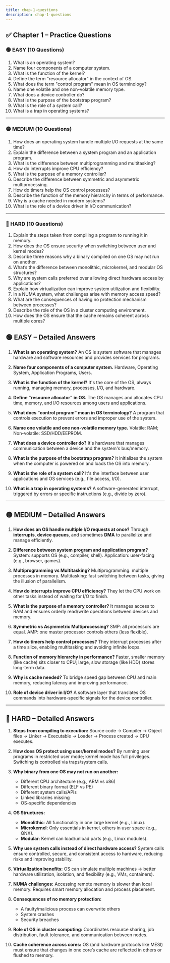 ```yaml
---
title: chap-1-questions
description: chap-1-questions
---
```


## ✅ Chapter 1 – Practice Questions

### 🟢 EASY (10 Questions)

1. What is an operating system?
2. Name four components of a computer system.
3. What is the function of the kernel?
4. Define the term "resource allocator" in the context of OS.
5. What does the term "control program" mean in OS terminology?
6. Name one volatile and one non-volatile memory type.
7. What does a device controller do?
8. What is the purpose of the bootstrap program?
9. What is the role of a system call?
10. What is a trap in operating systems?

---

### 🟡 MEDIUM (10 Questions)

1. How does an operating system handle multiple I/O requests at the same time?
2. Explain the difference between a system program and an application program.
3. What is the difference between multiprogramming and multitasking?
4. How do interrupts improve CPU efficiency?
5. What is the purpose of a memory controller?
6. Describe the difference between symmetric and asymmetric multiprocessing.
7. How do timers help the OS control processes?
8. Describe the function of the memory hierarchy in terms of performance.
9. Why is a cache needed in modern systems?
10. What is the role of a device driver in I/O communication?

---

### 🔴 HARD (10 Questions)

1. Explain the steps taken from compiling a program to running it in memory.
2. How does the OS ensure security when switching between user and kernel modes?
3. Describe three reasons why a binary compiled on one OS may not run on another.
4. What’s the difference between monolithic, microkernel, and modular OS structures?
5. Why are system calls preferred over allowing direct hardware access by applications?
6. Explain how virtualization can improve system utilization and flexibility.
7. In a NUMA system, what challenges arise with memory access speed?
8. What are the consequences of having no protection mechanism between processes?
9. Describe the role of the OS in a cluster computing environment.
10. How does the OS ensure that the cache remains coherent across multiple cores?

## 🟢 EASY – Detailed Answers

1. **What is an operating system?**
   An OS is system software that manages hardware and software resources and provides services for programs.

2. **Name four components of a computer system.**
   Hardware, Operating System, Application Programs, Users.

3. **What is the function of the kernel?**
   It's the core of the OS, always running, managing memory, processes, I/O, and hardware.

4. **Define "resource allocator" in OS.**
   The OS manages and allocates CPU time, memory, and I/O resources among users and applications.

5. **What does "control program" mean in OS terminology?**
   A program that controls execution to prevent errors and improper use of the system.

6. **Name one volatile and one non-volatile memory type.**
   Volatile: RAM; Non-volatile: SSD/HDD/EEPROM.

7. **What does a device controller do?**
   It's hardware that manages communication between a device and the system's bus/memory.

8. **What is the purpose of the bootstrap program?**
   It initializes the system when the computer is powered on and loads the OS into memory.

9. **What is the role of a system call?**
   It's the interface between user applications and OS services (e.g., file access, I/O).

10. **What is a trap in operating systems?**
    A software-generated interrupt, triggered by errors or specific instructions (e.g., divide by zero).

---

## 🟡 MEDIUM – Detailed Answers

1. **How does an OS handle multiple I/O requests at once?**
   Through **interrupts**, **device queues**, and sometimes **DMA** to parallelize and manage efficiently.

2. **Difference between system program and application program?**
   System: supports OS (e.g., compiler, shell). Application: user-facing (e.g., browser, games).

3. **Multiprogramming vs Multitasking?**
   Multiprogramming: multiple processes in memory.
   Multitasking: fast switching between tasks, giving the illusion of parallelism.

4. **How do interrupts improve CPU efficiency?**
   They let the CPU work on other tasks instead of waiting for I/O to finish.

5. **What is the purpose of a memory controller?**
   It manages access to RAM and ensures orderly read/write operations between devices and memory.

6. **Symmetric vs Asymmetric Multiprocessing?**
   SMP: all processors are equal.
   AMP: one master processor controls others (less flexible).

7. **How do timers help control processes?**
   They interrupt processes after a time slice, enabling multitasking and avoiding infinite loops.

8. **Function of memory hierarchy in performance?**
   Faster, smaller memory (like cache) sits closer to CPU; large, slow storage (like HDD) stores long-term data.

9. **Why is cache needed?**
   To bridge speed gap between CPU and main memory, reducing latency and improving performance.

10. **Role of device driver in I/O?**
    A software layer that translates OS commands into hardware-specific signals for the device controller.

---

## 🔴 HARD – Detailed Answers

1. **Steps from compiling to execution:**
   Source code → Compiler → Object files → Linker → Executable → Loader → Process created → CPU executes.

2. **How does OS protect using user/kernel modes?**
   By running user programs in restricted user mode; kernel mode has full privileges. Switching is controlled via traps/system calls.

3. **Why binary from one OS may not run on another:**

   * Different CPU architecture (e.g., ARM vs x86)
   * Different binary format (ELF vs PE)
   * Different system calls/APIs
   * Linked libraries missing
   * OS-specific dependencies

4. **OS Structures:**

   * **Monolithic**: All functionality in one large kernel (e.g., Linux).
   * **Microkernel**: Only essentials in kernel, others in user space (e.g., QNX).
   * **Modular**: Kernel can load/unload parts (e.g., Linux modules).

5. **Why use system calls instead of direct hardware access?**
   System calls ensure controlled, secure, and consistent access to hardware, reducing risks and improving stability.

6. **Virtualization benefits:**
   OS can simulate multiple machines → better hardware utilization, isolation, and flexibility (e.g., VMs, containers).

7. **NUMA challenges:**
   Accessing remote memory is slower than local memory. Requires smart memory allocation and process placement.

8. **Consequences of no memory protection:**

   * A faulty/malicious process can overwrite others
   * System crashes
   * Security breaches

9. **Role of OS in cluster computing:**
   Coordinates resource sharing, job distribution, fault tolerance, and communication between nodes.

10. **Cache coherence across cores:**
    OS (and hardware protocols like MESI) must ensure that changes in one core’s cache are reflected in others or flushed to memory.
